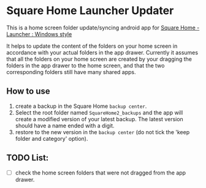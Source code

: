 # Square Home Launcher Updater

This is a home screen folder update/syncing android app for [Square Home - Launcher : Windows style](https://play.google.com/store/apps/details?id=com.ss.squarehome2&hl=en)

It helps to update the content of the folders on your home screen in accordance with your actual folders in the app drawer. Currently it assumes that all the folders on your home screen are created by your dragging the folders in the app drawer to the home screen, and that the two corresponding folders still have many shared apps.

## How to use

1. create a backup in the Square Home `backup center`.
2. Select the root folder named `SquareHome2_backups` and the app will create a modified version of your latest backup. The latest version should have a name ended with a digit.
3. restore to the new version in the `backup center` (do not tick the 'keep folder and category' option).

## TODO List:
- [ ] check the home screen folders that were not dragged from the app drawer. 